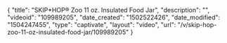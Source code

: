 {
    "title": "SKIP*HOP&reg; Zoo 11 oz. Insulated Food Jar",
    "description": "",
    "videoid": "109989205",
    "date_created": "1502522426",
    "date_modified": "1504247455",
    "type": "captivate",
    "layout": "video",
    "url": "\/v\/skip-hop-zoo-11-oz-insulated-food-jar\/109989205"
}